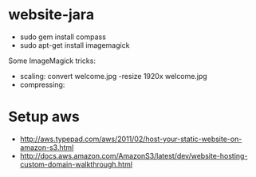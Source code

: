 website-jara
============

* sudo gem install compass
* sudo apt-get install imagemagick

Some ImageMagick tricks:
* scaling: convert welcome.jpg -resize 1920x  welcome.jpg
* compressing:


Setup aws
=========
* http://aws.typepad.com/aws/2011/02/host-your-static-website-on-amazon-s3.html
* http://docs.aws.amazon.com/AmazonS3/latest/dev/website-hosting-custom-domain-walkthrough.html

